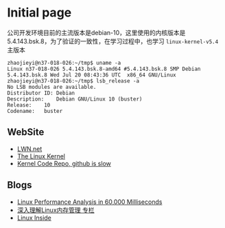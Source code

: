 # Initial page

公司开发环境目前的主流版本是debian-10，这里使用的内核版本是5.4.143.bsk.8，为了验证的一致性，在学习过程中，也学习 `linux-kernel-v5.4` 主版本

```shell
zhaojieyi@n37-018-026:~/tmp$ uname -a
Linux n37-018-026 5.4.143.bsk.8-amd64 #5.4.143.bsk.8 SMP Debian 5.4.143.bsk.8 Wed Jul 20 08:43:36 UTC  x86_64 GNU/Linux
zhaojieyi@n37-018-026:~/tmp$ lsb_release -a
No LSB modules are available.
Distributor ID:	Debian
Description:	Debian GNU/Linux 10 (buster)
Release:	10
Codename:	buster
```

## WebSite

- [LWN.net](https://lwn.net/)
- [The Linux Kernel](https://www.kernel.org/doc/html/next/index.html)
- [Kernel Code Repo, github is slow](https://git.kernel.org/pub/scm/linux/kernel/git/stable/linux.git/about/)


## Blogs

- [Linux Performance Analysis in 60,000 Milliseconds](https://netflixtechblog.com/linux-performance-analysis-in-60-000-milliseconds-accc10403c55)
- [深入理解Linux内存管理 专栏](https://www.zhihu.com/column/c_1444822980567805952)
- [Linux Inside](https://0xax.gitbooks.io/linux-insides/content/)